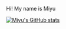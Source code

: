 Hi! My name is Miyu


[![Miyu's GitHub stats](https://github-readme-stats.vercel.app/api?username=Smiyu-web&theme=calm)](https://github.com/Smiyu-web/github-readme-stats)
